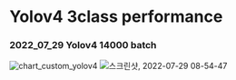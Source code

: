 # Yolov4 3class performance
### 2022_07_29 Yolov4 14000 batch
![chart_custom_yolov4](https://user-images.githubusercontent.com/88171531/181655867-30b4e343-4285-4cba-a1ae-cfe2f8839203.png)
![스크린샷, 2022-07-29 08-54-47](https://user-images.githubusercontent.com/88171531/181655937-35850ad4-f98d-497c-9ee4-ed5d2f77ad8d.png)
